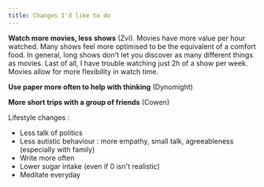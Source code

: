 ```yaml
---
title: Changes I'd like to do
---
```


**Watch more movies, less shows** (Zvi). Movies have more value per hour watched. Many shows feel more optimised to be the equivalent of a comfort food. In general, long shows don't let you discover as many different things as movies. Last of all, I have trouble watching just 2h of a show per week. Movies allow for more flexibility in watch time.

**Use paper more often to help with thinking** (Dynomight)

**More short trips with a group of friends** (Cowen)


Lifestyle changes : 
- Less talk of politics
- Less autistic behaviour : more empathy, small talk, agreeableness (especially with family)
- Write more often
- Lower sugar intake (even if 0 isn't realistic)
- Meditate everyday